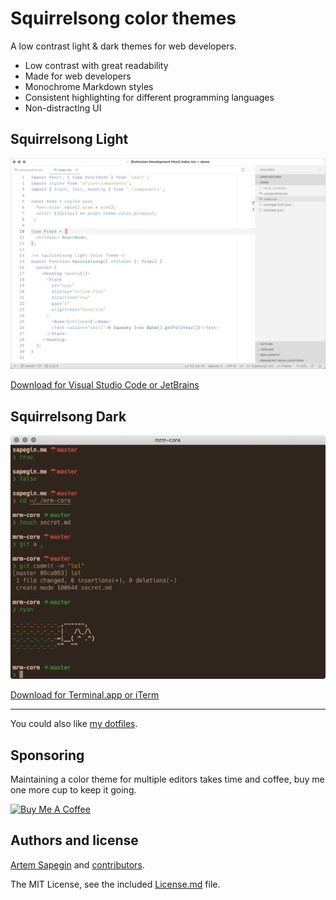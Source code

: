 # Squirrelsong color themes

A low contrast light & dark themes for web developers.

- Low contrast with great readability
- Made for web developers
- Monochrome Markdown styles
- Consistent highlighting for different programming languages
- Non-distracting UI

## Squirrelsong Light

[![Squirrelsong Light color theme](light/VSCode/SquirrelsongLight/screenshot.png)](light)

[Download for Visual Studio Code or JetBrains](light)

## Squirrelsong Dark

[![Squirrelsong Dark color theme](dark/squirrelsong_terminal.png)](dark)

[Download for Terminal.app or iTerm](dark)

---

You could also like [my dotfiles](https://github.com/sapegin/dotfiles).

## Sponsoring

Maintaining a color theme for multiple editors takes time and coffee, buy me one more cup to keep it going.

<a href="https://www.buymeacoffee.com/sapegin" target="_blank"><img src="https://cdn.buymeacoffee.com/buttons/lato-orange.png" alt="Buy Me A Coffee" height="51" width="217" ></a>

## Authors and license

[Artem Sapegin](https://sapegin.me) and [contributors](https://github.com/sapegin/squirrelsong/graphs/contributors).

The MIT License, see the included [License.md](License.md) file.
